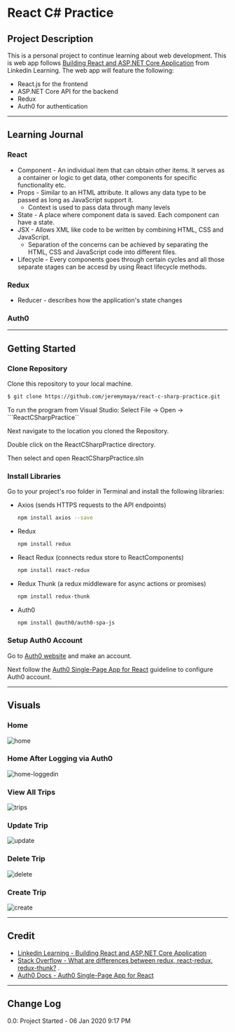 # React C\# Practice

## Project Description
This is a personal project to continue learning about web development. This is web app follows [Building React and ASP.NET Core Application](https://www.linkedin.com/learning/building-react-and-asp-dot-net-core-applications) from Linkedin Learning. The web app will feature the following:
* React.js for the frontend
* ASP.NET Core API for the backend
* Redux
* Auth0 for authentication

---

## Learning Journal
### React
* Component -  An individual item that can obtain other items. It serves as a container or logic to get data, other components for specific functionality etc. 
* Props - Similar to an HTML attribute. It allows any data type to be passed as long as JavaScript support it. 
  * Context is used to pass data through many levels
* State - A place where component data is saved. Each component can have a state.
* JSX - Allows XML like code to be written by combining HTML, CSS and JavaScript.
  * Separation of the concerns can be achieved by separating the HTML, CSS and JavaScript code into different files. 
* Lifecycle - Every components goes through certain cycles and all those separate stages can be accesd by using React lifecycle methods.
### Redux
* Reducer - describes how the application's state changes
### Auth0

---

## Getting Started
### Clone Repository
Clone this repository to your local machine.
```bash
$ git clone https://github.com/jeremymaya/react-c-sharp-practice.git
```

To run the program from Visual Studio:
Select File -> Open -> ```ReactCSharpPractice``

Next navigate to the location you cloned the Repository.

Double click on the ReactCSharpPractice directory.

Then select and open ReactCSharpPractice.sln

### Install Libraries
Go to your project's roo folder in Terminal and install the following libraries:
* Axios (sends HTTPS requests to the API endpoints)
    ```bash
    npm install axios --save
* Redux
    ```bash
    npm install redux
    ```
* React Redux (connects redux store to ReactComponents)
    ```bash
    npm install react-redux
    ```
* Redux Thunk (a redux middleware for async actions or promises)
    ```bash
    npm install redux-thunk
    ```
* Auth0
    ```bash
    npm install @auth0/auth0-spa-js
    ```
### Setup Auth0 Account
Go to [Auth0 website](https://auth0.com/) and make an account.

Next follow the [Auth0 Single-Page App for React](https://auth0.com/docs/quickstart/spa/react) guideline to configure Auth0 account.

---

## Visuals
### Home
![home](https://github.com/jeremymaya/react-c-sharp-practice/blob/master/Assets/home.png)
### Home After Logging via Auth0
![home-loggedin](https://github.com/jeremymaya/react-c-sharp-practice/blob/master/Assets/home-loggedin.png)
### View All Trips
![trips](https://github.com/jeremymaya/react-c-sharp-practice/blob/master/Assets/trips.png)
### Update Trip
![update](https://github.com/jeremymaya/react-c-sharp-practice/blob/master/Assets/update.png)
### Delete Trip
![delete](https://github.com/jeremymaya/react-c-sharp-practice/blob/master/Assets/delete.png)
### Create Trip
![create](https://github.com/jeremymaya/react-c-sharp-practice/blob/master/Assets/create.png)

---

## Credit
* [Linkedin Learning - Building React and ASP.NET Core Application](https://www.linkedin.com/learning/building-react-and-asp-dot-net-core-applications)  
* [Stack Overflow - What are differences between redux, react-redux, redux-thunk?](https://stackoverflow.com/questions/38405571/what-are-differences-between-redux-react-redux-redux-thunk) . 
* [Auth0 Docs - Auth0 Single-Page App for React](https://auth0.com/docs/quickstart/spa/react)

---

## Change Log
0.0: Project Started - 06 Jan 2020 9:17 PM
